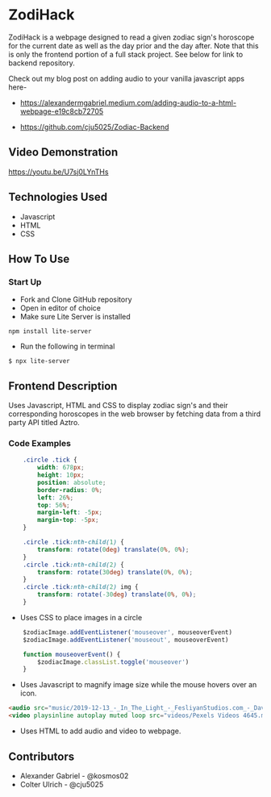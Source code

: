 # ZodiHack

ZodiHack is a webpage designed to read a given zodiac sign's horoscope for the current date as well as the day prior and the day after. Note that this is only the frontend portion of a full stack project. See below for link to backend repository.

Check out my blog post on adding audio to your vanilla javascript apps here-
* https://alexandermgabriel.medium.com/adding-audio-to-a-html-webpage-e19c8cb72705

* https://github.com/cju5025/Zodiac-Backend

## Video Demonstration
https://youtu.be/U7sj0LYnTHs

## Technologies Used

* Javascript
* HTML
* CSS

## How To Use

### Start Up

* Fork and Clone GitHub repository
* Open in editor of choice
* Make sure Lite Server is installed 
```
npm install lite-server
```
* Run the following in terminal
```
$ npx lite-server
```
## Frontend Description

Uses Javascript, HTML and CSS to display zodiac sign's and their corresponding horoscopes in the web browser by fetching data from a third party API titled Aztro.


### Code Examples

``` CSS
    .circle .tick {
        width: 678px;
        height: 10px;
        position: absolute;
        border-radius: 0%;
        left: 26%;
        top: 56%;
        margin-left: -5px;
        margin-top: -5px;
    }

    .circle .tick:nth-child(1) {
        transform: rotate(0deg) translate(0%, 0%);
    }
    .circle .tick:nth-child(2) {
        transform: rotate(30deg) translate(0%, 0%);
    }
    .circle .tick:nth-child(2) img {
        transform: rotate(-30deg) translate(0%, 0%);
    }
```
* Uses CSS to place images in a circle

``` Javascript
    $zodiacImage.addEventListener('mouseover', mouseoverEvent)
    $zodiacImage.addEventListener('mouseout', mouseoverEvent)

    function mouseoverEvent() {
        $zodiacImage.classList.toggle('mouseover')
    }
```
* Uses Javascript to magnify image size while the mouse hovers over an icon.

``` HTML
<audio src="music/2019-12-13_-_In_The_Light_-_FesliyanStudios.com_-_David_Renda.mp3" controls loop></audio>
<video playsinline autoplay muted loop src="videos/Pexels Videos 4645.mp4"type="video/mp4"></video>
```
* Uses HTML to add audio and video to webpage.


## Contributors

* Alexander Gabriel - @kosmos02
* Colter Ulrich - @cju5025